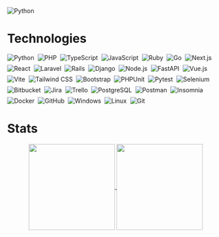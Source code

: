 <img src="https://capsule-render.vercel.app/api?type=waving&height=100&color=10:bfc9d6,100:e96c0a&section=header" alt="Python" />

# Technologies

<div align="center" style="display:flex; flex-wrap: wrap; gap: 8px;">
  <img src="https://img.shields.io/badge/Python-3776AB?style=for-the-badge&logo=python&logoColor=white" alt="Python" />
  
  <img src="https://img.shields.io/badge/PHP-777BB4?style=for-the-badge&logo=php&logoColor=white" alt="PHP" />

  <img src="https://img.shields.io/badge/TypeScript-3178C6?style=for-the-badge&logo=typescript&logoColor=white" alt="TypeScript" />

  <img src="https://img.shields.io/badge/JavaScript-F7DF1E?style=for-the-badge&logo=javascript&logoColor=black" alt="JavaScript" />

  <img src="https://img.shields.io/badge/Ruby-CC342D?style=for-the-badge&logo=ruby&logoColor=white" alt="Ruby" />

  <img src="https://img.shields.io/badge/Go-00ADD8?style=for-the-badge&logo=go&logoColor=white" alt="Go" />

  <img src="https://img.shields.io/badge/Next.js-000000?style=for-the-badge&logo=next.js&logoColor=white" alt="Next.js" />

  <img src="https://img.shields.io/badge/React-61DAFB?style=for-the-badge&logo=react&logoColor=black" alt="React" />
  
  <img src="https://img.shields.io/badge/Laravel-FF2D20?style=for-the-badge&logo=laravel&logoColor=white" alt="Laravel" />

  <img src="https://img.shields.io/badge/Rails-CC0000?style=for-the-badge&logo=ruby-on-rails&logoColor=white" alt="Rails" />

  <img src="https://img.shields.io/badge/Django-092E20?style=for-the-badge&logo=django&logoColor=white" alt="Django" />
  
  <img src="https://img.shields.io/badge/Node.js-339933?style=for-the-badge&logo=node.js&logoColor=white" alt="Node.js" />

  <img src="https://img.shields.io/badge/FastAPI-009688?style=for-the-badge&logo=fastapi&logoColor=white" alt="FastAPI" />

  <img src="https://img.shields.io/badge/Vue.js-35495E?style=for-the-badge&logo=vue.js&logoColor=4FC08D" alt="Vue.js" />

  <img src="https://img.shields.io/badge/Vite-646CFF?style=for-the-badge&logo=vite&logoColor=white" alt="Vite" />

  <img src="https://img.shields.io/badge/Tailwind_CSS-06B6D4?style=for-the-badge&logo=tailwind-css&logoColor=white" alt="Tailwind CSS" />

  <img src="https://img.shields.io/badge/Bootstrap-7952B3?style=for-the-badge&logo=bootstrap&logoColor=white" alt="Bootstrap" />

  <img src="https://img.shields.io/badge/PHPUnit-9090FF?style=for-the-badge&logo=phpunit&logoColor=white" alt="PHPUnit" />

  <img src="https://img.shields.io/badge/Pytest-5A32A3?style=for-the-badge&logo=pytest&logoColor=white" alt="Pytest" />
  
  <img src="https://img.shields.io/badge/Selenium-43B02A?style=for-the-badge&logo=selenium&logoColor=white" alt="Selenium" />

  <img src="https://img.shields.io/badge/Bitbucket-0052CC?style=for-the-badge&logo=bitbucket&logoColor=white" alt="Bitbucket" />

  <img src="https://img.shields.io/badge/Jira-0052CC?style=for-the-badge&logo=jira&logoColor=white" alt="Jira" />
  
  <img src="https://img.shields.io/badge/Trello-0052CC?style=for-the-badge&logo=trello&logoColor=white" alt="Trello" />

  <img src="https://img.shields.io/badge/PostgreSQL-336791?style=for-the-badge&logo=postgresql&logoColor=white" alt="PostgreSQL" />

  <img src="https://img.shields.io/badge/Postman-FF6C37?style=for-the-badge&logo=postman&logoColor=white" alt="Postman" />

  <img src="https://img.shields.io/badge/Insomnia-4000BF?style=for-the-badge&logo=insomnia&logoColor=white" alt="Insomnia" />

  <img src="https://img.shields.io/badge/Docker-2496ED?style=for-the-badge&logo=docker&logoColor=white" alt="Docker" />

  <img src="https://img.shields.io/badge/GitHub-181717?style=for-the-badge&logo=github&logoColor=white" alt="GitHub" />
  
  <img src="https://img.shields.io/badge/Windows-0078D6?style=for-the-badge&logo=windows&logoColor=white" alt="Windows" />
  
  <img src="https://img.shields.io/badge/Linux-FCC624?style=for-the-badge&logo=linux&logoColor=black" alt="Linux" />

  <img src="https://img.shields.io/badge/Git-F05032?style=for-the-badge&logo=git&logoColor=white" alt="Git" />
</div>


# Stats
<div align="center">
  <a href="https://github.com/anuraghazra/github-readme-stats">
    <img height=200 align="center" src="https://github-readme-stats.vercel.app/api?username=luccamilfont&layout=compact&theme=great-gatsby&card_width=420" />
  </a>
  <a href="https://github.com/anuraghazra/convoychat">
    <img height=200 align="center" src="https://github-readme-stats.vercel.app/api/top-langs?username=luccamilfont&layout=compact&theme=great-gatsby&card_width=420&langs_count=8" />
  </a>
</div>
